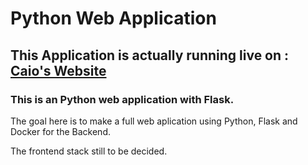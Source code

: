 # Python Web Application
## This Application is actually running live on : [Caio's Website](https://cgouvea.com.br)
### This is an Python web application with Flask.

The goal here is to make a full web aplication using Python, Flask and Docker for the Backend. 

The frontend stack still to be decided.
